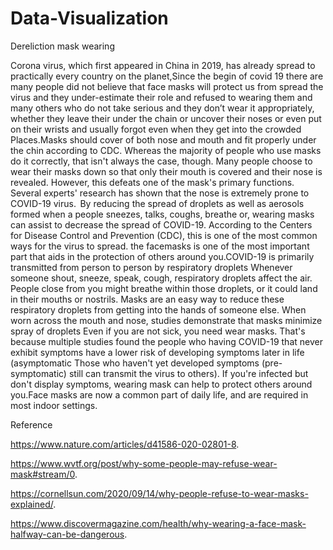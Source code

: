 # Data-Visualization

Dereliction mask wearing

Corona virus, which first appeared in China in 2019, has already spread to practically every country on the planet,Since the begin of covid 19 there are many people did not believe that face masks will protect us from spread the virus and they under-estimate their role and refused to wearing them and many others who do not take serious and they don’t wear it appropriately, whether they leave their under the chain or uncover their noses or even put on their wrists and usually forgot even when they get into the crowded Places.Masks should cover of both nose and mouth and fit properly under the chin according to CDC. Whereas the majority of people who use masks do it correctly, that isn't always the case, though. Many people choose to wear their masks down so that only their mouth is covered and their nose is revealed. However, this defeats one of the mask's primary functions. Several experts' research has shown that the nose is extremely prone to COVID-19 virus.  By reducing the spread of droplets as well as aerosols formed when a people sneezes, talks, coughs, breathe or, wearing masks can assist to decrease the spread of COVID-19. According to the Centers for Disease Control and Prevention (CDC), this is one of the most common ways for the virus to spread. the facemasks is one of the most important part that aids in the protection of others around you.COVID-19 is primarily transmitted from person to person by respiratory droplets Whenever someone shout, sneeze, speak, cough,  respiratory droplets affect the air. People close from you might breathe within those droplets, or it could land in their mouths or nostrils. Masks are an easy way to reduce these respiratory droplets from getting into the hands of someone else. When worn across the mouth and nose, studies demonstrate that masks minimize spray of droplets Even if you are not sick, you need wear masks. That's because multiple studies found the people who having COVID-19 that never exhibit symptoms have a lower risk of developing symptoms later in life (asymptomatic Those who haven't yet developed symptoms (pre-symptomatic) still can transmit the virus to others). If you're infected but don't display symptoms, wearing mask can help to protect others around you.Face masks are now a common part of daily life, and are required in most indoor settings.

Reference

https://www.nature.com/articles/d41586-020-02801-8.

https://www.wvtf.org/post/why-some-people-may-refuse-wear-mask#stream/0.

https://cornellsun.com/2020/09/14/why-people-refuse-to-wear-masks-explained/.

https://www.discovermagazine.com/health/why-wearing-a-face-mask-halfway-can-be-dangerous.
